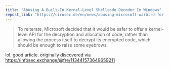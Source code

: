```yaml
---
title: "Abusing A Built-In Kernel-Level Shellcode Decoder In Windows"
repost_link: "https://cirosec.de/en/news/abusing-microsoft-warbird-for-shellcode-execution/"
---
```


> To reiterate, Microsoft decided that it would be safer to offer a kernel-level API for the decryption and allocation of code, rather than allowing the process itself to decrypt its encrypted code, which should be enough to raise some eyebrows.

lol. good article. originally discovered via <https://infosec.exchange/@fre/113441573649659211>
